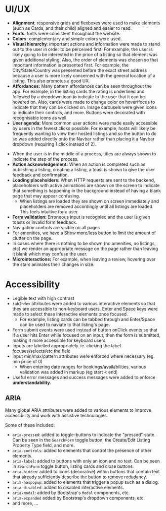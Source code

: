# UI/UX

- **Alignment**: responsive grids and flexboxes were used to make elements (such as Cards, and their child) aligned and easier to read.
- **Fonts**: fonts were consistent throughout the website.
- **Colors**: complementary and simple colors were used.
- **Visual hierarchy**: important actions and information were made to stand out to the user in order to be perceived first. For example, the user is likely going to be interested in the price of a listing so that element was given additional styling. Also, the order of elements was chosen so that important information is presented first. For example, the City/State/Country was presented before the exact street address because a user is more likely concerned with the general location of a listing. This also promotes a good UX.
- **Affordances:** Many pattern affordances can be seen throughout the app. For example, in the listing cards the rating is underlined and followed by a dropdown icon to indicate to the user that it can be hovered on. Also, cards were made to change color on hover/focus to indicate that they can be clicked on. Image carousels were given icons to indicate their controls, and more. Buttons were decorated with recognisable icons as well.
- **User agenda:** More common user actions were made easily accessible by users in the fewest clicks possible. For example, hosts will likely be frequently wanting to view their hosted listings and so the button to do so was added directly onto the Navbar rather than placing it a Navbar dropdown (requiring 1 click instead of 2).

* When the user is in the middle of a process, titles are always shown to indicate the step of the process.
* **Action acknowledgement:** When an action is completed such as publishing a listing, creating a listing, a toast is shown to give the user feedback and confirmation.
* **Loading placeholders:** When HTTP requests are sent to the backend, placeholders with active animations are shown on the screen to indicate that something is happening in the background instead of having a blank page that may appear confusing.
  - When listings are loaded they are shown on screen immediately and placeholders are removed accordingly until all listings are loaded. This feels intuitive for a user.
* **Form validation:** Erroneous input is recognied and the user is given toasts or invalid form feedback.
* Navigation controls are visible on all pages
* For amenities, we have a Show more/less button to limit the amount of clutter on the page.
* In cases where there is nothing to be shown (no amenities, no listings, etc) we render an appropriate message on the page rather than leaving it blank which may confuse the user.
* **Microinteractions:** For example, when leaving a review, hovering over the stars animates their changes in size.

# Accessibility

- Legible text with high contrast
- `tabIndex` attributes were added to various interactive elements so that they are accessible to non-keyboard users. Enter and Space keys were made to select these interactive elements once focused.
  - For example, listing cards can be tabbed through and Enter/Space can be used to naviate to that listing's page.
- Form submit events were used instead of button onClick events so that if a user hits Enter while focused on an input, then the form is submitted, making it more accessible for keyboard users.
- Inputs are labelled appropriately. ie. clicking the label focuses/selects/etc the field
- Input min/max/pattern attributes were enforced where necessary (eg. min price of 0)
  - When entering date ranges for bookings/availabilities, various validation was added in markup (eg start < end)
- Useful error messages and success messages were added to enforce **understandability**.

## ARIA

Many global ARIA attributes were added to various elements to improve accessibility and work with assistive technologies.

Some of these included:

- `aria-pressed`: added to toggle-buttons to indicate the "pressed" state. Can be seen in the `SearchForm` toggle button, the Create/Edit Listing Property Type field, and more.
- `aria-controls`: added to elements that control the presence of other elements.
- `aria-label`: added to buttons with only an icon and no text. Can be seen in `SearchForm` toggle button, listing cards and close buttons.
- `aria-hidden`: added to icons (decorative) within buttons that contain text that already sufficiently describe the button to remove redudancy.
- `aria-haspopup`: added to elements that trigger a popup such as a dialog.
- `aria-disabled`: added to disabled interactive elements.
- `aria-modal`: added by Bootstrap's `Modal` components, etc.
- `aria-expanded` added by Bootstrap's dropdown components, etc.
- and more, ...
